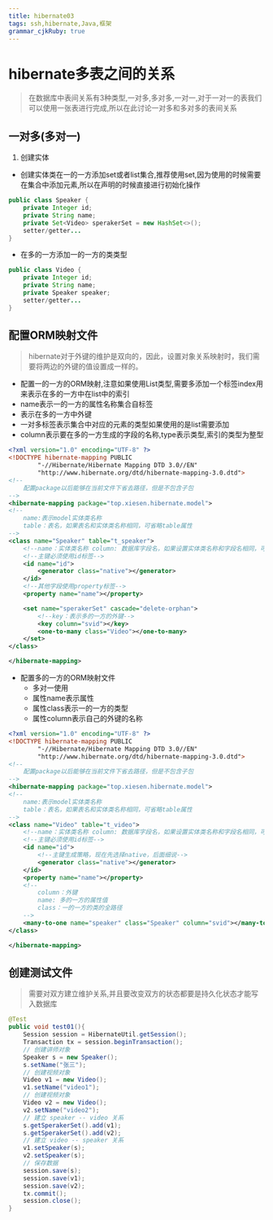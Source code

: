 ```yaml
---
title: hibernate03
tags: ssh,hibernate,Java,框架
grammar_cjkRuby: true
---
```


# hibernate多表之间的关系

> 在数据库中表间关系有3种类型,一对多,多对多,一对一,对于一对一的表我们可以使用一张表进行完成,所以在此讨论一对多和多对多的表间关系

## 一对多(多对一)

1. 创建实体
- 创建实体类在一的一方添加set或者list集合,推荐使用set,因为使用的时候需要在集合中添加元素,所以在声明的时候直接进行初始化操作

``` java
public class Speaker {
    private Integer id;
    private String name;
    private Set<Video> sperakerSet = new HashSet<>();
	setter/getter...
}
```

- 在多的一方添加一的一方的类类型

``` java
public class Video {
    private Integer id;
    private String name;
    private Speaker speaker;
	setter/getter...
}
```

## 配置ORM映射文件

> hibernate对于外键的维护是双向的，因此，设置对象关系映射时，我们需要将两边的外键的值设置成一样的。

- 配置一的一方的ORM映射,注意如果使用List类型,需要多添加一个标签index用来表示在多的一方中在list中的索引
- name表示一的一方的属性名称集合自标签 <key column="speakerId">
- </key> 表示在多的一方中外键
- 一对多标签表示集合中对应的元素的类型<one-to-many class="Video"/>如果使用的是list需要添加 <index
column="colIndex" type="java.lang.Integer"></index>
- column表示要在多的一方生成的字段的名称,type表示类型,索引的类型为整型


``` xml
<?xml version="1.0" encoding="UTF-8" ?>
<!DOCTYPE hibernate-mapping PUBLIC
        "-//Hibernate/Hibernate Mapping DTD 3.0//EN"
        "http://www.hibernate.org/dtd/hibernate-mapping-3.0.dtd">
<!--
    配置package以后能够在当前文件下省去路径，但是不包含子包
-->
<hibernate-mapping package="top.xiesen.hibernate.model">
<!--
    name:表示model实体类名称
    table：表名，如果表名和实体类名称相同，可省略table属性
-->
<class name="Speaker" table="t_speaker">
    <!--name：实体类名称 column: 数据库字段名，如果设置实体类名称和字段名相同，可省略-->
    <!--主键必须使用id标签-->
    <id name="id">
        <generator class="native"></generator>
    </id>
    <!--其他字段使用property标签-->
    <property name="name"></property>

    <set name="sperakerSet" cascade="delete-orphan">
        <!--key：表示多的一方的外键-->
        <key column="svid"></key>
        <one-to-many class="Video"></one-to-many>
    </set>
</class>

</hibernate-mapping>
```

- 配置多的一方的ORM映射文件
	- 多对一使用 <many-to-one>
	- 属性name表示属性
	- 属性class表示一的一方的类型
	- 属性column表示自己的外键的名称

``` xml
<?xml version="1.0" encoding="UTF-8" ?>
<!DOCTYPE hibernate-mapping PUBLIC
        "-//Hibernate/Hibernate Mapping DTD 3.0//EN"
        "http://www.hibernate.org/dtd/hibernate-mapping-3.0.dtd">
<!--
    配置package以后能够在当前文件下省去路径，但是不包含子包
-->
<hibernate-mapping package="top.xiesen.hibernate.model">
<!--
    name:表示model实体类名称
    table：表名，如果表名和实体类名称相同，可省略table属性
-->
<class name="Video" table="t_video">
    <!--name：实体类名称 column: 数据库字段名，如果设置实体类名称和字段名相同，可省略-->
    <!--主键必须使用id标签-->
    <id name="id">
        <!--主键生成策略，现在先选择native，后面细说-->
        <generator class="native"></generator>
    </id>
    <property name="name"></property>
    <!--
        column：外键
        name: 多的一方的属性值
        class：一的一方的类的全路径
    -->
    <many-to-one name="speaker" class="Speaker" column="svid"></many-to-one>
</class>

</hibernate-mapping>

```

## 创建测试文件

> 需要对双方建立维护关系,并且要改变双方的状态都要是持久化状态才能写入数据库

``` java
@Test
public void test01(){
	Session session = HibernateUtil.getSession();
	Transaction tx = session.beginTransaction();
	// 创建讲师对象
	Speaker s = new Speaker();
	s.setName("张三");
	// 创建视频对象
	Video v1 = new Video();
	v1.setName("video1");
	// 创建视频对象
	Video v2 = new Video();
	v2.setName("video2");
	// 建立 speaker -- video 关系
	s.getSperakerSet().add(v1);
	s.getSperakerSet().add(v2);
	// 建立 video -- speaker 关系
	v1.setSpeaker(s);
	v2.setSpeaker(s);
	// 保存数据
	session.save(s);
	session.save(v1);
	session.save(v2);
	tx.commit();
	session.close();
}
```


